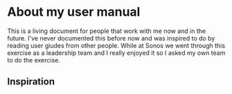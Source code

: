 # About my user manual
This is a living document for people that work with me now and in the future. I've never documented this before now and was inspired to do by reading user giudes from other people. While at Sonos we went through this exercise as a leadership team and I really enjoyed it so I asked my own team to do the exercise. 

## Inspiration
